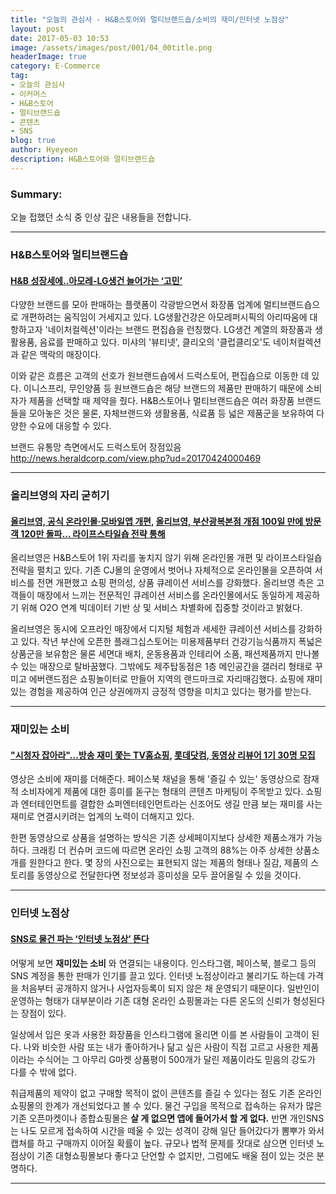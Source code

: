 ```yaml
---
title: "오늘의 관심사 - H&B스토어와 멀티브랜드숍/소비의 재미/인터넷 노점상"
layout: post
date: 2017-05-03 10:53
image: /assets/images/post/001/04_00title.png
headerImage: true
category: E-Commerce
tag:
- 오늘의 관심사
- 이커머스
- H&B스토어
- 멀티브랜드숍
- 콘텐츠
- SNS
blog: true
author: Hyeyeon
description: H&B스토어와 멀티브랜드숍
---
```


### Summary:

오늘 접했던 소식 중 인상 깊은 내용들을 전합니다.

---

### H&B스토어와 멀티브랜드숍

#### [H&B 성장세에..아모레-LG생건 늘어가는 ‘고민’](http://www.edaily.co.kr/news/newspath.asp?newsid=01338246615895792)

다양한 브랜드를 모아 판매하는 플랫폼이 각광받으면서 화장품 업계에 멀티브랜드숍으로 개편하려는 움직임이 거세지고 있다. LG생활건강은 아모레퍼시픽의 아리따움에 대항하고자 '네이처컬렉션'이라는 브랜드 편집숍을 런칭했다. LG생건 계열의 화장품과 생활용품, 음료를 판매하고 있다. 미샤의 '뷰티넷', 클리오의 '클럽클리오'도 네이처컬렉션과 같은 맥락의 매장이다.

이와 같은 흐름은 고객의 선호가 원브랜드숍에서 드럭스토어, 편집숍으로 이동한 데 있다. 이니스프리, 무인양품 등 원브랜드숍은 해당 브랜드의 제품만 판매하기 때문에 소비자가 제품을 선택할 때 제약을 줬다. H&B스토어나 멀티브랜드숍은 여러 화장품 브랜드들을 모아놓은 것은 물론, 자체브랜드와 생활용품, 식료품 등 넓은 제품군을 보유하여 다양한 수요에 대응할 수 있다.

브랜드 유통망 측면에서도 드럭스토어 장점있음
http://news.heraldcorp.com/view.php?ud=20170424000469

---

### 올리브영의 자리 굳히기

#### [올리브영, 공식 온라인몰·모바일앱 개편](http://mnb.moneys.mt.co.kr/mnbview.php?no=2017040510268024740), [올리브영, 부산광복본점 개점 100일 만에 방문객 120만 돌파… 라이프스타일숍 전략 통해](http://www.etoday.co.kr/news/section/newsview.php?idxno=1478921)

올리브영은 H&B스토어 1위 자리를 놓치지 않기 위해 온라인몰 개편 및 라이프스타일숍 전략을 펼치고 있다. 기존 CJ몰의 운영에서 벗어나 자체적으로 온라인몰을 오픈하여 서비스를 전면 개편했고 쇼핑 편의성, 상품 큐레이션 서비스를 강화했다. 올리브영 측은 고객들이 매장에서 느끼는 전문적인 큐레이션 서비스를 온라인몰에서도 동일하게 제공하기 위해 O2O 연계 빅데이터 기반 상 및 서비스 차별화에 집중할 것이라고 밝혔다.

올리브영은 동시에 오프라인 매장에서 디지털 체험과 세세한 큐레이션 서비스를 강화하고 있다. 작년 부산에 오픈한 플래그십스토어는 미용제품부터 건강기능식품까지 폭넓은 상품군을 보유함은 물론 세면대 배치, 운동용품과 인테리어 소품, 패션제품까지 만나볼 수 있는 매장으로 탈바꿈했다. 그밖에도 제주탑동점은 1층 메인공간을 갤러리 형태로 꾸미고 에버랜드점은 쇼핑놀이터로 만들어 지역의 랜드마크로 자리매김했다. 쇼핑에 재미있는 경험을 제공하여 인근 상권에까지 긍정적 영향을 미치고 있다는 평가를 받는다.

---

### 재미있는 소비

#### ["시청자 잡아라"...방송 재미 쫓는 TV홈쇼핑](http://www.ebn.co.kr/news/view/885973), [롯데닷컴, 동영상 리뷰어 1기 30명 모집](http://biz.newdaily.co.kr/news/article.html?no=10129738)

영상은 소비에 재미를 더해준다. 페이스북 채널을 통해 '즐길 수 있는' 동영상으로 잠재적 소비자에게 제품에 대한 흥미를 돋구는 형태의 콘텐츠 마케팅이 주목받고 있다. 쇼핑과 엔터테인먼트를 결합한 쇼퍼엔터테인먼트라는 신조어도 생길 만큼 보는 재미를 사는 재미로 연결시키려는 업계의 노력이 더해지고 있다.

한편 동영상으로 상품을 설명하는 방식은 기존 상세페이지보다 상세한 제품소개가 가능하다. 크래킹 더 컨슈머 코드에 따르면 온라인 쇼핑 고객의 88%는 아주 상세한 상품소개를 원한다고 한다. 몇 장의 사진으로는 표현되지 않는 제품의 형태나 질감, 제품의 스토리를 동영상으로 전달한다면 정보성과 흥미성을 모두 끌어올릴 수 있을 것이다.

---

### 인터넷 노점상

#### [SNS로 물건 파는 ‘인터넷 노점상’ 뜬다](http://www.seoul.co.kr/news/newsView.php?id=20170413011008&wlog_tag3=naver)

어떻게 보면 **재미있는 소비** 와 연결되는 내용이다. 인스타그램, 페이스북, 블로그 등의 SNS 계정을 통한 판매가 인기를 끌고 있다. 인터넷 노점상이라고 불리기도 하는데 가격을 처음부터 공개하지 않거나 사업자등록이 되지 않은 채 운영되기 때문이다. 일반인이 운영하는 형태가 대부분이라 기존 대형 온라인 쇼핑몰과는 다른 온도의 신뢰가 형성된다는 장점이 있다.

일상에서 입은 옷과 사용한 화장품을 인스타그램에 올리면 이를 본 사람들이 고객이 된다. 나와 비슷한 사람 또는 내가 좋아하거나 닮고 싶은 사람이 직접 고르고 사용한 제품이라는 수식어는 그 아무리 G마켓 상품평이 500개가 달린 제품이라도 믿음의 강도가 다를 수 밖에 없다.

취급제품의 제약이 없고 구매할 목적이 없이 콘텐츠를 즐길 수 있다는 점도 기존 온라인쇼핑몰의 한계가 개선되었다고 볼 수 있다. 물건 구입을 목적으로 접속하는 유저가 많은 기존 오픈마켓이나 종합쇼핑몰은 **살 게 없으면 앱에 들어가서 할 게 없다.** 반면 개인SNS는 나도 모르게 접속하여 시간을 떼울 수 있는 성격이 강해 일단 들어갔다가 뽐뿌가 와서 캡쳐를 하고 구매까지 이어질 확률이 높다. 규모나 법적 문제를 잣대로 삼으면 인터넷 노점상이 기존 대형쇼핑몰보다 좋다고 단언할 수 없지만, 그럼에도 배울 점이 있는 것은 분명하다.

---
